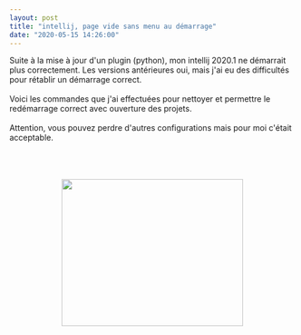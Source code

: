 ```yaml
---
layout: post
title: "intellij, page vide sans menu au démarrage"
date: "2020-05-15 14:26:00"
---
```

Suite à la mise à jour d'un plugin (python), mon intellij 2020.1 ne démarrait plus correctement. Les versions antérieures oui, mais j'ai eu des difficultés pour rétablir un démarrage correct.<br /><br />Voici les commandes que j'ai effectuées pour nettoyer et permettre le redémarrage correct avec ouverture des projets.<br /><br />Attention, vous pouvez perdre d'autres configurations mais pour moi c'était acceptable.<br /><br /><script src="https://pastebin.com/embed_js/rrh3FQ5K"></script><br /><br /><div class="separator" style="clear: both; text-align: center;"><a href="https://4.bp.blogspot.com/-9M5H9-lGYpA/XsVgYVKq4VI/AAAAAAAAETk/__O3yW17lsMNOqElU4yr9xefi2tL4rtKACNcBGAsYHQ/s1600/Capture%2Bdu%2B2020-05-20%2B18-51-51.png" imageanchor="1" style="margin-left: 1em; margin-right: 1em;"><img border="0" src="https://4.bp.blogspot.com/-9M5H9-lGYpA/XsVgYVKq4VI/AAAAAAAAETk/__O3yW17lsMNOqElU4yr9xefi2tL4rtKACNcBGAsYHQ/s320/Capture%2Bdu%2B2020-05-20%2B18-51-51.png" width="320" height="259" data-original-width="1100" data-original-height="892" /></a></div>
